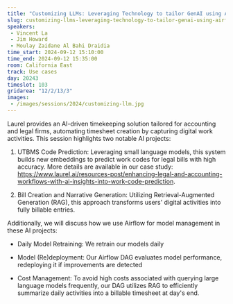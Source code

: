 ```yaml
---
title: "Customizing LLMs: Leveraging Technology to tailor GenAI using Airflow"
slug: customizing-llms-leveraging-technology-to-tailor-genai-using-airflow
speakers:
 - Vincent La
 - Jim Howard
 - Moulay Zaidane Al Bahi Draidia
time_start: 2024-09-12 15:10:00
time_end: 2024-09-12 15:35:00
room: California East
track: Use cases
day: 20243
timeslot: 103
gridarea: "12/2/13/3"
images: 
 - /images/sessions/2024/customizing-llm.jpg
---
```


Laurel provides an AI-driven timekeeping solution tailored for accounting and legal firms, automating timesheet creation by capturing digital work activities. This session highlights two notable AI projects:
 
 1. UTBMS Code Prediction: Leveraging small language models, this system builds new embeddings to predict work codes for legal bills with high accuracy. More details are available in our case study: https://www.laurel.ai/resources-post/enhancing-legal-and-accounting-workflows-with-ai-insights-into-work-code-prediction.
 
 2. Bill Creation and Narrative Generation: Utilizing Retrieval-Augmented Generation (RAG), this approach transforms users' digital activities into fully billable entries.
 
 
 
 Additionally, we will discuss how we use Airflow for model management in these AI projects:
 
 - Daily Model Retraining: We retrain our models daily
 
 - Model (Re)deployment: Our Airflow DAG evaluates model performance, redeploying it if improvements are detected
 
 - Cost Management: To avoid high costs associated with querying large language models frequently, our DAG utilizes RAG to efficiently summarize daily activities into a billable timesheet at day's end.